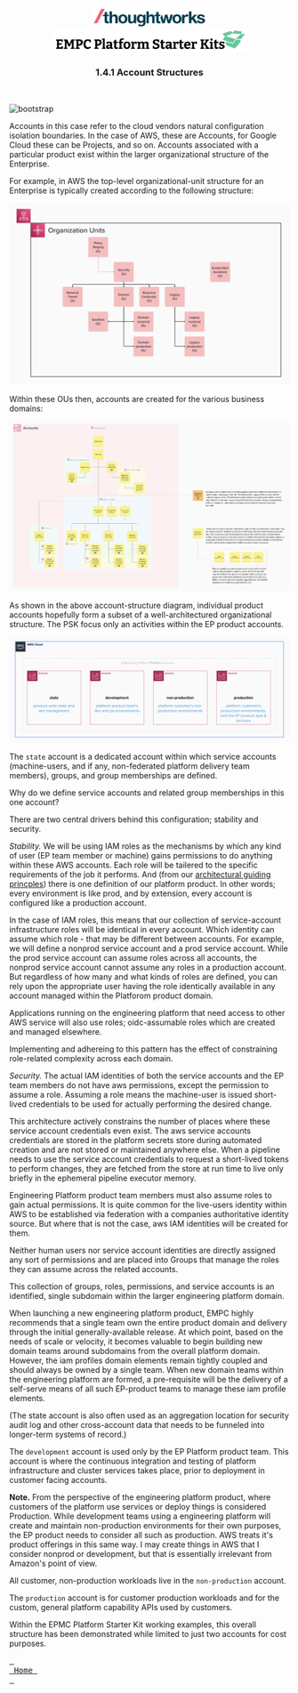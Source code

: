 <div align="center">
	<p>
		<img alt="Thoughtworks Logo" src="https://raw.githubusercontent.com/ThoughtWorks-DPS/static/master/thoughtworks_flamingo_wave.png?sanitize=true" width=200 />
    <br />
		<img alt="DPS Title" src="https://raw.githubusercontent.com/ThoughtWorks-DPS/static/master/EMPCPlatformStarterKitsImage.png?sanitize=true" width=350/>
	</p>
  <h3>1.4.1 Account Structures</h3>
</div>
<br />

![bootstrap](https://img.shields.io/badge/document-EarlyDraft-yellow.svg?style=for-the-badge&logo=markdown)  

Accounts in this case refer to the cloud vendors natural configuration isolation boundaries. In the case of AWS, these are Accounts, for Google Cloud these can be Projects, and so on. Accounts associated with a particular product exist within the larger organizational structure of the Enterprise.  

For example, in AWS the top-level organizational-unit structure for an Enterprise is typically created according to the following structure:  

<div align="center">
	<p>
		<img alt="account strategy" src="https://raw.githubusercontent.com/ThoughtWorks-DPS/lab-documentation/master/doc/img/org_ou_structure.png" />
	</p>
</div>

Within these OUs then, accounts are created for the various business domains:  
<div align="center">
	<p>
		<img alt="account strategy" src="https://raw.githubusercontent.com/ThoughtWorks-DPS/lab-documentation/master/doc/img/org_account_structure.png" />
	</p>
</div>

As shown in the above account-structure diagram, individual product accounts hopefully form a subset of a well-architectured organizational structure. The PSK focus only an activities within the EP product accounts.  

<div align="center">
	<p>
		<img alt="account strategy" src="https://raw.githubusercontent.com/ThoughtWorks-DPS/lab-documentation/master/doc/img/architecture1.png" />
	</p>
</div>

The `state` account is a dedicated account within which service accounts (machine-users, and if any, non-federated platform delivery team members), groups, and group memberships are defined.  

Why do we define service accounts and related group memberships in this one account?

There are two central drivers behind this configuration; stability and security.  

_Stability._ We will be using IAM roles as the mechanisms by which any kind of user (EP team member or machine) gains permissions to do anything within these AWS accounts. Each role will be tailered to the specific requirements of the job it performs. And (from our [architectural guiding princples](concepts.md)) there is one definition of our platform product. In other words; every environment is like prod, and by extension, every account is configured like a production account.  

In the case of IAM roles, this means that our collection of service-account infrastructure roles will be identical in every account. Which identity can assume which role - that may be different between accounts. For example, we will define a nonprod service account and a prod service account. While the prod service account can assume roles across all accounts, the nonprod service account cannot assume any roles in a production account. But regardless of how many and what kinds of roles are defined, you can rely upon the appropriate user having the role identically available in any account managed within the Platforom product domain.  

Applications running on the engineering platform that need access to other AWS service will also use roles; oidc-assumable roles which are created and managed elsewhere.   

Implementing and adhereing to this pattern has the effect of constraining role-related complexity across each domain.  

_Security._ The actual IAM identities of both the service accounts and the EP team members do not have aws permissions, except the permission to assume a role. Assuming a role means the machine-user is issued short-lived credentials to be used for actually performing the desired change.  

This architecture actively constrains the number of places where these service account credentials even exist. The aws service accounts credentials are stored in the platform secrets store during automated creation and are not stored or maintained anywhere else. When a pipeline needs to use the service account credentials to request a short-lived tokens to perform changes, they are fetched from the store at run time to live only briefly in the ephemeral pipeline executor memory.  

Engineering Platform product team members must also assume roles to gain actual permissions. It is quite common for the live-users identity within AWS to be established via federation with a companies authoritative identity source. But where that is not the case, aws IAM identities will be created for them.  

Neither human users nor service account identities are directly assigned any sort of permissions and are placed into Groups that manage the roles they can assume across the related accounts.  

This collection of groups, roles, permissions, and service accounts is an identified, single subdomain within the larger engineering platform domain.  

When launching a new engineering platform product, EMPC highly recommends that a single team own the entire product domain and delivery through the initial generally-available release. At which point, based on the needs of scale or velocity, it becomes valuable to begin building new domain teams around subdomains from the overall platform domain. However, the iam profiles domain elements remain tightly coupled and should always be owned by a single team. When new domain teams within the engineering platform are formed, a pre-requisite will be the delivery of a self-serve means of all such EP-product teams to manage these iam profile elements.    

(The state account is also often used as an aggregation location for security audit log and other cross-account data that needs to be funneled into longer-term systems of record.)  

The `development` account is used only by the EP Platform product team. This account is where the continuous integration and testing of platform infrastructure and cluster services takes place, prior to deployment in customer facing accounts.  

**Note.** From the perspective of the engineering platform product, where customers of the platform use services or deploy things is considered Production. While development teams using a engineering platform will create and maintain non-production environments for their own purposes, the EP product needs to consider all such as production. AWS treats it's product offerings in this same way. I may create things in AWS that I consider nonprod or development, but that is essentially irrelevant from Amazon's point of view.  

All customer, non-production workloads live in the `non-production` account.  

The `production` account is for customer production workloads and for the custom, general platform capability APIs used by customers.  

Within the EPMC Platform Starter Kit working examples, this overall structure has been demonstrated while limited to just two accounts for cost purposes.  


[<kbd> <br> Home <br> </kbd>](architecture.md)
